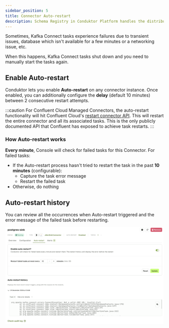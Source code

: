 ```yaml
---
sidebar_position: 5
title: Connector Auto-restart
description: Schema Registry in Conduktor Platform handles the distribution and synchronization of schemas to the producer and consumer for Kafka.
---
```


Sometimes, Kafka Connect tasks experience failures due to transient issues, database which isn't available for a few minutes or a networking issue, etc.

When this happens, Kafka Connect tasks shut down and you need to manually start the tasks again.

## Enable Auto-restart
Conduktor lets you enable **Auto-restart** on any connector instance. Once enabled, you can additionally configure the **delay** (default 10 minutes) between 2 consecutive restart attempts.

:::caution
For Confluent Cloud Managed Connectors, the auto-restart functionality will hit Confluent Cloud's [restart connector API](https://docs.confluent.io/cloud/current/api.html#tag/Lifecycle-(connectv1)/operation/restartConnectv1Connector). This will restart the entire connector and all its associated tasks. This is the only publicly documented API that Confluent has exposed to achieve task restarts.
:::

### How Auto-restart works
**Every minute**, Console will check for failed tasks for this Connector. For failed tasks:
- If the Auto-restart process hasn't tried to restart the task in the past **10 minutes** (configurable):
  - Capture the task error message
  - Restart the failed task
- Otherwise, do nothing

## Auto-restart history
You can review all the occurrences when Auto-restart triggered and the error message of the failed task before restarting.

![Kafka Connect auto-restart](assets/connector-details-autorestart.png)

